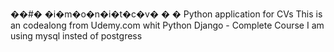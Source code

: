 ��#� �i�m�o�n�i�t�c�v�
�
�
Python application for CVs
This is an codealong from Udemy.com whit Python Django - Complete Course
I am using mysql insted of postgress
